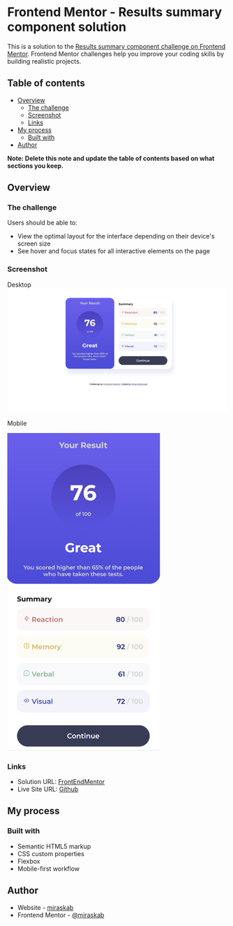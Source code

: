 # Frontend Mentor - Results summary component solution

This is a solution to the [Results summary component challenge on Frontend Mentor](https://www.frontendmentor.io/challenges/results-summary-component-CE_K6s0maV). Frontend Mentor challenges help you improve your coding skills by building realistic projects. 

## Table of contents

- [Overview](#overview)
  - [The challenge](#the-challenge)
  - [Screenshot](#screenshot)
  - [Links](#links)
- [My process](#my-process)
  - [Built with](#built-with)
- [Author](#author)

**Note: Delete this note and update the table of contents based on what sections you keep.**

## Overview

### The challenge

Users should be able to:

- View the optimal layout for the interface depending on their device's screen size
- See hover and focus states for all interactive elements on the page

### Screenshot

Desktop
![](./screenshot1.jpg)

Mobile

<img src="./screenshot2.jpg" width="350">


### Links

- Solution URL: [FrontEndMentor](https://www.frontendmentor.io/solutions/result-summary-VPc79-xuZ9)
- Live Site URL: [Github](https://mkab2000.github.io/Result-Summary/)

## My process

### Built with

- Semantic HTML5 markup
- CSS custom properties
- Flexbox
- Mobile-first workflow

## Author

- Website - [miraskab](https://github.com/mkab2000)
- Frontend Mentor - [@miraskab](https://www.frontendmentor.io/profile/miraskab)
